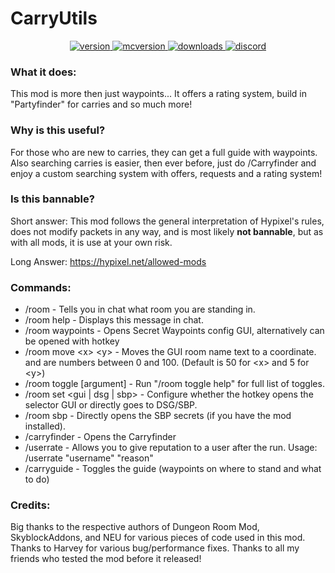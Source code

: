 # CarryUtils

<p align="center">
  <a href="https://github.com/GigaAlex9/CarryUtils/releases/latest" target="_blank">
    <img alt="version" src="https://img.shields.io/badge/RELEASE-3.5.1-blueviolet?color=%239f00ff&style=for-the-badge" />
  </a>
  <a href="https://files.minecraftforge.net/net/minecraftforge/forge/index_1.8.9.html" target="_blank">
    <img alt="mcversion" src="https://img.shields.io/badge/MC%20Version-1.8.9-blue?color=%239f00ff&style=for-the-badge" />
  </a>
  <a href="https://github.com/GigaAlex9/CarryUtils/releases/latest" target="_blank">
    <img alt="downloads" src="https://img.shields.io/badge/DOWNLOADS-245k-a?color=%239f00ff&style=for-the-badge" />
	</a>
	<a href="https://discord.gg/kr2M7HutgK" target="_blank">
    <img alt="discord" src="https://img.shields.io/discord/804143990869590066?color=%239f00ff&label=Discord&style=for-the-badge" />
  </a>
</p>

### What it does:

This mod is more then just waypoints...
It offers a rating system, build in "Partyfinder" for carries and so much more!

### Why is this useful?
For those who are new to carries, they can get a full guide with waypoints.
Also searching carries is easier, then ever before, just do /Carryfinder and enjoy a custom searching system with offers, requests and a rating system!

### Is this bannable?
Short answer: This mod follows the general interpretation of Hypixel's rules, does not modify packets in any way, and is most likely **not bannable**, but as with all mods, it is use at your own risk.

Long Answer: https://hypixel.net/allowed-mods

### Commands:
 - /room - Tells you in chat what room you are standing in.
 - /room help - Displays this message in chat.
 - /room waypoints - Opens Secret Waypoints config GUI, alternatively can be opened with hotkey
 - /room move \<x\> \<y\> - Moves the GUI room name text to a coordinate. <x> and <y> are numbers between 0 and 100. (Default is 50 for \<x\> and 5 for \<y\>)
 - /room toggle \[argument\] - Run "/room toggle help" for full list of toggles.
 - /room set \<gui | dsg | sbp\> - Configure whether the hotkey opens the selector GUI or directly goes to DSG/SBP.
 - /room sbp - Directly opens the SBP secrets (if you have the mod installed).
 - /carryfinder - Opens the Carryfinder
 - /userrate - Allows you to give reputation to a user after the run. Usage: /userrate "username" "reason"
 - /carryguide - Toggles the guide (waypoints on where to stand and what to do)
 
 ### Credits:
Big thanks to the respective authors of Dungeon Room Mod, SkyblockAddons, and NEU for various pieces of code used in this mod.
Thanks to Harvey for various bug/performance fixes.
Thanks to all my friends who tested the mod before it released!